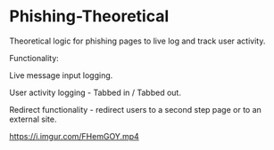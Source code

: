 # Phishing-Theoretical
Theoretical logic for phishing pages to live log and track user activity.

Functionality:

Live message input logging.

User activity logging - Tabbed in / Tabbed out.

Redirect functionality - redirect users to a second step page or to an external site.


https://i.imgur.com/FHemGOY.mp4
